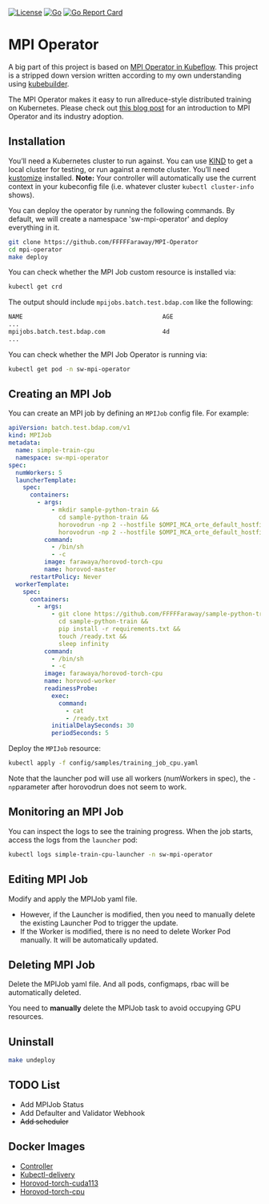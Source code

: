 [![License](https://img.shields.io/badge/License-Apache%202.0-blue.svg)](https://github.com/FFFFFaraway/MPI-Operator/blob/main/LICENSE)
[![Go](https://github.com/FFFFFaraway/MPI-Operator/actions/workflows/go.yml/badge.svg)](https://github.com/FFFFFaraway/MPI-Operator/actions/workflows/go.yml)
[![Go Report Card](https://goreportcard.com/badge/github.com/FFFFFaraway/MPI-Operator)](https://goreportcard.com/report/github.com/FFFFFaraway/MPI-Operator)

# MPI Operator

A big part of this project is based on [MPI Operator in Kubeflow](https://github.com/kubeflow/mpi-operator). This project is a stripped down version written according to my own understanding using [kubebuilder](https://book.kubebuilder.io/).

The MPI Operator makes it easy to run allreduce-style distributed training on Kubernetes. Please check out [this blog post](https://medium.com/kubeflow/introduction-to-kubeflow-mpi-operator-and-industry-adoption-296d5f2e6edc) for an introduction to MPI Operator and its industry adoption.

## Installation

You’ll need a Kubernetes cluster to run against. You can use [KIND](https://sigs.k8s.io/kind) to get a local cluster for testing, or run against a remote cluster. You’ll need [kustomize](https://github.com/kubernetes-sigs/kustomize) installed.
**Note:** Your controller will automatically use the current context in your kubeconfig file (i.e. whatever cluster `kubectl cluster-info` shows).

You can deploy the operator by running the following commands. By default, we will create a namespace 'sw-mpi-operator' and deploy everything in it.

```bash
git clone https://github.com/FFFFFaraway/MPI-Operator
cd mpi-operator
make deploy
```

You can check whether the MPI Job custom resource is installed via:

```bash
kubectl get crd
```

The output should include `mpijobs.batch.test.bdap.com` like the following:

```bash
NAME                                       AGE
...
mpijobs.batch.test.bdap.com                4d
...
```

You can check whether the MPI Job Operator is running via:

```bash
kubectl get pod -n sw-mpi-operator
```

## Creating an MPI Job

You can create an MPI job by defining an `MPIJob` config file. For example:

```yaml
apiVersion: batch.test.bdap.com/v1
kind: MPIJob
metadata:
  name: simple-train-cpu
  namespace: sw-mpi-operator
spec:
  numWorkers: 5
  launcherTemplate:
    spec:
      containers:
        - args:
            - mkdir sample-python-train &&
              cd sample-python-train &&
              horovodrun -np 2 --hostfile $OMPI_MCA_orte_default_hostfile python generate_data.py &&
              horovodrun -np 2 --hostfile $OMPI_MCA_orte_default_hostfile python main.py
          command:
            - /bin/sh
            - -c
          image: farawaya/horovod-torch-cpu
          name: horovod-master
      restartPolicy: Never
  workerTemplate:
    spec:
      containers:
        - args:
            - git clone https://github.com/FFFFFaraway/sample-python-train.git &&
              cd sample-python-train &&
              pip install -r requirements.txt &&
              touch /ready.txt &&
              sleep infinity
          command:
            - /bin/sh
            - -c
          image: farawaya/horovod-torch-cpu
          name: horovod-worker
          readinessProbe:
            exec:
              command:
                - cat
                - /ready.txt
            initialDelaySeconds: 30
            periodSeconds: 5
```

Deploy the `MPIJob` resource:

```bash
kubectl apply -f config/samples/training_job_cpu.yaml
```

Note that the launcher pod will use all workers (numWorkers in spec), the `-np`parameter after horovodrun does not seem to work.

## Monitoring an MPI Job

You can inspect the logs to see the training progress. When the job starts, access the logs from the `launcher` pod:

```bash
kubectl logs simple-train-cpu-launcher -n sw-mpi-operator
```

## Editing MPI Job

Modify and apply the MPIJob yaml file.

- However, if the Launcher is modified, then you need to manually delete the existing Launcher Pod to trigger the update.
- If the Worker is modified, there is no need to delete Worker Pod manually. It will be automatically updated.

## Deleting MPI Job

Delete the MPIJob yaml file. And all pods, configmaps, rbac will be automatically deleted.

You need to **manually** delete the MPIJob task to avoid occupying GPU resources.

## Uninstall

```sh
make undeploy
```

## TODO List

- Add MPIJob Status
- Add Defaulter and Validator Webhook
- ~~Add scheduler~~

## Docker Images

- [Controller](https://hub.docker.com/r/farawaya/controller)
- [Kubectl-delivery](https://hub.docker.com/r/farawaya/kubectl-delivery)
- [Horovod-torch-cuda113](https://hub.docker.com/r/farawaya/horovod-torch-cuda113)
- [Horovod-torch-cpu](https://hub.docker.com/r/farawaya/horovod-torch-cpu)

